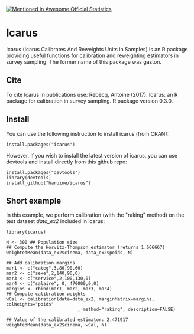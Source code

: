 [![Mentioned in Awesome Official Statistics ](https://awesome.re/mentioned-badge.svg)](http://www.awesomeofficialstatistics.org)

# Icarus

Icarus (Icarus Calibrates And Reweights Units in Samples) is an R package providing useful functions for calibration and reweighting estimators in survey sampling. The former name of this package was gaston.

## Cite

To cite Icarus in publications use: Rebecq, Antoine (2017). Icarus: an R package for calibration in survey sampling. R package version 0.3.0.

## Install

You can use the following instruction to install icarus (from CRAN):

```
install.packages("icarus")
```

However, if you wish to install the latest version of icarus, you can use devtools and install directly from this github repo:

```
install.packages("devtools")
library(devtools)
install_github("haroine/icarus")
````

## Short example

In this example, we perform calibration (with the "raking" method) on the test dataset _data_ex2_ included in icarus:

```
library(icarus)

N <- 300 ## Population size
## Compute the Horvitz-Thompson estimator (returns 1.666667)
weightedMean(data_ex2$cinema, data_ex2$poids, N)

## Add calibration margins
mar1 <- c("categ",3,80,90,60)
mar2 <- c("sexe",2,140,90,0)
mar3 <- c("service",2,100,130,0)
mar4 <- c("salaire", 0, 470000,0,0)
margins <- rbind(mar1, mar2, mar3, mar4)
## Compute calibration weights
wCal <- calibration(data=data_ex2, marginMatrix=margins, colWeights="poids"
                           , method="raking", description=FALSE)
                           
## Value of the calibrated estimator: 2.471917
weightedMean(data_ex2$cinema, wCal, N)
```
